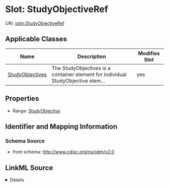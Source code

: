 # Slot: StudyObjectiveRef

URI: [odm:StudyObjectiveRef](http://www.cdisc.org/ns/odm/v2.0/StudyObjectiveRef)



<!-- no inheritance hierarchy -->




## Applicable Classes

| Name | Description | Modifies Slot |
| --- | --- | --- |
[StudyObjectives](StudyObjectives.md) | The StudyObjectives is a container element for individual StudyObjective elem... |  yes  |







## Properties

* Range: [StudyObjective](StudyObjective.md)





## Identifier and Mapping Information







### Schema Source


* from schema: http://www.cdisc.org/ns/odm/v2.0




## LinkML Source

<details>
```yaml
name: StudyObjectiveRef
from_schema: http://www.cdisc.org/ns/odm/v2.0
rank: 1000
identifier: false
alias: StudyObjectiveRef
domain_of:
- StudyObjectives
range: StudyObjective

```
</details>